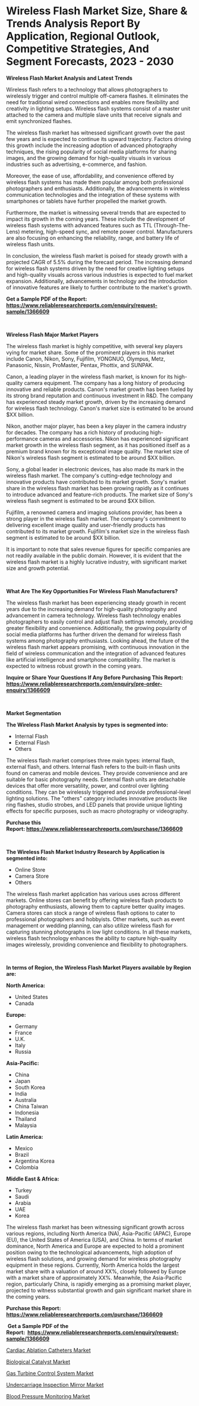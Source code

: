 <p><h1>Wireless Flash Market Size, Share & Trends Analysis Report By Application, Regional Outlook, Competitive Strategies, And Segment Forecasts, 2023 - 2030</h1></p><p><strong>Wireless Flash Market Analysis and Latest Trends</strong></p>
<p><p>Wireless flash refers to a technology that allows photographers to wirelessly trigger and control multiple off-camera flashes. It eliminates the need for traditional wired connections and enables more flexibility and creativity in lighting setups. Wireless flash systems consist of a master unit attached to the camera and multiple slave units that receive signals and emit synchronized flashes.</p><p>The wireless flash market has witnessed significant growth over the past few years and is expected to continue its upward trajectory. Factors driving this growth include the increasing adoption of advanced photography techniques, the rising popularity of social media platforms for sharing images, and the growing demand for high-quality visuals in various industries such as advertising, e-commerce, and fashion.</p><p>Moreover, the ease of use, affordability, and convenience offered by wireless flash systems has made them popular among both professional photographers and enthusiasts. Additionally, the advancements in wireless communication technologies and the integration of these systems with smartphones or tablets have further propelled the market growth.</p><p>Furthermore, the market is witnessing several trends that are expected to impact its growth in the coming years. These include the development of wireless flash systems with advanced features such as TTL (Through-The-Lens) metering, high-speed sync, and remote power control. Manufacturers are also focusing on enhancing the reliability, range, and battery life of wireless flash units.</p><p>In conclusion, the wireless flash market is poised for steady growth with a projected CAGR of 5.5% during the forecast period. The increasing demand for wireless flash systems driven by the need for creative lighting setups and high-quality visuals across various industries is expected to fuel market expansion. Additionally, advancements in technology and the introduction of innovative features are likely to further contribute to the market's growth.</p></p>
<p><strong>Get a Sample PDF of the Report:&nbsp; <a href="https://www.reliableresearchreports.com/enquiry/request-sample/1366609">https://www.reliableresearchreports.com/enquiry/request-sample/1366609</a></strong></p>
<p>&nbsp;</p>
<p><strong>Wireless Flash Major Market Players</strong></p>
<p><p>The wireless flash market is highly competitive, with several key players vying for market share. Some of the prominent players in this market include Canon, Nikon, Sony, Fujifilm, YONGNUO, Olympus, Metz, Panasonic, Nissin, ProMaster, Pentax, Phottix, and SUNPAK.</p><p>Canon, a leading player in the wireless flash market, is known for its high-quality camera equipment. The company has a long history of producing innovative and reliable products. Canon's market growth has been fueled by its strong brand reputation and continuous investment in R&D. The company has experienced steady market growth, driven by the increasing demand for wireless flash technology. Canon's market size is estimated to be around $XX billion.</p><p>Nikon, another major player, has been a key player in the camera industry for decades. The company has a rich history of producing high-performance cameras and accessories. Nikon has experienced significant market growth in the wireless flash segment, as it has positioned itself as a premium brand known for its exceptional image quality. The market size of Nikon's wireless flash segment is estimated to be around $XX billion.</p><p>Sony, a global leader in electronic devices, has also made its mark in the wireless flash market. The company's cutting-edge technology and innovative products have contributed to its market growth. Sony's market share in the wireless flash market has been growing rapidly as it continues to introduce advanced and feature-rich products. The market size of Sony's wireless flash segment is estimated to be around $XX billion.</p><p>Fujifilm, a renowned camera and imaging solutions provider, has been a strong player in the wireless flash market. The company's commitment to delivering excellent image quality and user-friendly products has contributed to its market growth. Fujifilm's market size in the wireless flash segment is estimated to be around $XX billion.</p><p>It is important to note that sales revenue figures for specific companies are not readily available in the public domain. However, it is evident that the wireless flash market is a highly lucrative industry, with significant market size and growth potential.</p></p>
<p>&nbsp;</p>
<p><strong>What Are The Key Opportunities For Wireless Flash Manufacturers?</strong></p>
<p><p>The wireless flash market has been experiencing steady growth in recent years due to the increasing demand for high-quality photography and advancement in camera technology. Wireless flash technology enables photographers to easily control and adjust flash settings remotely, providing greater flexibility and convenience. Additionally, the growing popularity of social media platforms has further driven the demand for wireless flash systems among photography enthusiasts. Looking ahead, the future of the wireless flash market appears promising, with continuous innovation in the field of wireless communication and the integration of advanced features like artificial intelligence and smartphone compatibility. The market is expected to witness robust growth in the coming years.</p></p>
<p><strong>Inquire or Share Your Questions If Any Before Purchasing This Report: <a href="https://www.reliableresearchreports.com/enquiry/pre-order-enquiry/1366609">https://www.reliableresearchreports.com/enquiry/pre-order-enquiry/1366609</a></strong></p>
<p>&nbsp;</p>
<p><strong>Market Segmentation</strong></p>
<p><strong>The Wireless Flash Market Analysis by types is segmented into:</strong></p>
<p><ul><li>Internal Flash</li><li>External Flash</li><li>Others</li></ul></p>
<p><p>The wireless flash market comprises three main types: internal flash, external flash, and others. Internal flash refers to the built-in flash units found on cameras and mobile devices. They provide convenience and are suitable for basic photography needs. External flash units are detachable devices that offer more versatility, power, and control over lighting conditions. They can be wirelessly triggered and provide professional-level lighting solutions. The "others" category includes innovative products like ring flashes, studio strobes, and LED panels that provide unique lighting effects for specific purposes, such as macro photography or videography.</p></p>
<p><strong>Purchase this Report:&nbsp;<a href="https://www.reliableresearchreports.com/purchase/1366609">https://www.reliableresearchreports.com/purchase/1366609</a></strong></p>
<p>&nbsp;</p>
<p><strong>The Wireless Flash Market Industry Research by Application is segmented into:</strong></p>
<p><ul><li>Online Store</li><li>Camera Store</li><li>Others</li></ul></p>
<p><p>The wireless flash market application has various uses across different markets. Online stores can benefit by offering wireless flash products to photography enthusiasts, allowing them to capture better quality images. Camera stores can stock a range of wireless flash options to cater to professional photographers and hobbyists. Other markets, such as event management or wedding planning, can also utilize wireless flash for capturing stunning photographs in low light conditions. In all these markets, wireless flash technology enhances the ability to capture high-quality images wirelessly, providing convenience and flexibility to photographers.</p></p>
<p>&nbsp;</p>
<p><strong>In terms of Region, the Wireless Flash Market Players available by Region are:</strong></p>
<p>
    <p> <strong> North America: </strong>
        <ul>
            <li>United States</li>
            <li>Canada</li>
        </ul>
        </p> 
    <p> <strong> Europe: </strong>
        <ul>
            <li>Germany</li>
            <li>France</li>
            <li>U.K.</li>
            <li>Italy</li>
            <li>Russia</li>
        </ul>
        </p> 
    <p> <strong> Asia-Pacific: </strong>
        <ul>
            <li>China</li>
            <li>Japan</li>
            <li>South Korea</li>
            <li>India</li>
            <li>Australia</li>
            <li>China Taiwan</li>
            <li>Indonesia</li>
            <li>Thailand</li>
            <li>Malaysia</li>
        </ul>
        </p> 
    <p> <strong> Latin America: </strong>
        <ul>
            <li>Mexico</li>
            <li>Brazil</li>
            <li>Argentina Korea</li>
            <li>Colombia</li>
        </ul>
        </p> 
    <p> <strong> Middle East & Africa: </strong>
        <ul>
            <li>Turkey</li>
            <li>Saudi</li>
            <li>Arabia</li>
            <li>UAE</li>
            <li>Korea</li>
        </ul>
    </p>
    </p>
<p><p>The wireless flash market has been witnessing significant growth across various regions, including North America (NA), Asia-Pacific (APAC), Europe (EU), the United States of America (USA), and China. In terms of market dominance, North America and Europe are expected to hold a prominent position owing to the technological advancements, high adoption of wireless flash solutions, and growing demand for wireless photography equipment in these regions. Currently, North America holds the largest market share with a valuation of around XX%, closely followed by Europe with a market share of approximately XX%. Meanwhile, the Asia-Pacific region, particularly China, is rapidly emerging as a promising market player, projected to witness substantial growth and gain significant market share in the coming years.</p></p>
<p><strong>Purchase this Report: <a href="https://www.reliableresearchreports.com/purchase/1366609">https://www.reliableresearchreports.com/purchase/1366609</a></strong></p>
<p>&nbsp;<strong>Get a Sample PDF of the Report:&nbsp;&nbsp;<a href="https://www.reliableresearchreports.com/enquiry/request-sample/1366609">https://www.reliableresearchreports.com/enquiry/request-sample/1366609</a></strong></p>
<p><strong></strong></p>
<p><p><a href="https://medium.com/@drakesporer988/cardiac-ablation-catheters-market-size-cagr-trends-2024-2030-4784b8f536f2">Cardiac Ablation Catheters Market</a></p><p><a href="https://www.linkedin.com/pulse/biological-catalyst-market-research-report-unlocks-analysis-rjf3c/">Biological Catalyst Market</a></p><p><a href="https://www.linkedin.com/pulse/gas-turbine-control-system-market-size-share-amp-trends-u6otc/">Gas Turbine Control System Market</a></p><p><a href="https://www.linkedin.com/pulse/undercarriage-inspection-mirror-market-research-report-mxlze/">Undercarriage Inspection Mirror Market</a></p><p><a href="https://medium.com/@cletaturner879789/blood-pressure-monitoring-market-size-cagr-trends-2024-2030-4a89ae25b7d2">Blood Pressure Monitoring Market</a></p></p>